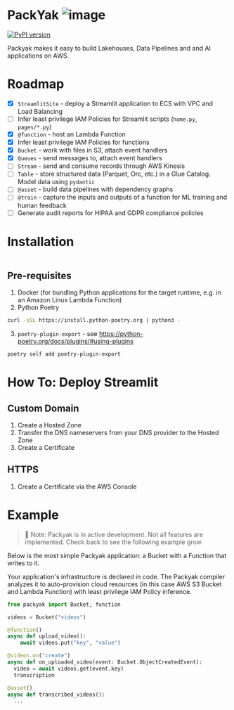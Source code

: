 # PackYak ![image](https://github.com/sam-goodwin/packyak/assets/38672686/249af136-45fb-4d13-82bb-5818e803eeb0)

[![PyPI version](https://badge.fury.io/py/packyak.svg)](https://badge.fury.io/py/packyak)

Packyak makes it easy to build Lakehouses, Data Pipelines and and AI applications on AWS.

# Roadmap

- [x] `StreamlitSite` - deploy a Streamlit application to ECS with VPC and Load Balancing
- [ ] Infer least privilege IAM Policies for Streamlit scripts (`home.py`, `pages/*.py`)
- [x] `@function` - host an Lambda Function
- [x] Infer least privilege IAM Policies for functions
- [x] `Bucket` - work with files in S3, attach event handlers
- [x] `Queues` - send messages to, attach event handlers
- [ ] `Stream` - send and consume records through AWS Kinesis
- [ ] `Table` - store structured data (Parquet, Orc, etc.) in a Glue Catalog. Model data using `pydantic`
- [ ] `@asset` - build data pipelines with dependency graphs
- [ ] `@train` - capture the inputs and outputs of a function for ML training and human feedback
- [ ] Generate audit reports for HIPAA and GDPR compliance policies

# Installation

```ts

```

## Pre-requisites

1. Docker (for bundling Python applications for the target runtime, e.g. in an Amazon Linux Lambda Function)
2. Python Poetry

```sh
curl -sSL https://install.python-poetry.org | python3 -
```

3. `poetry-plugin-export` - see https://python-poetry.org/docs/plugins/#using-plugins

```sh
poetry self add poetry-plugin-export
```

# How To: Deploy Streamlit

## Custom Domain

1. Create a Hosted Zone
2. Transfer the DNS nameservers from your DNS provider to the Hosted Zone
3. Create a Certificate

## HTTPS

1. Create a Certificate via the AWS Console

# Example

> 🔧 Note: Packyak is in active development. Not all features are implemented. Check back to see the following example grow.

Below is the most simple Packyak application: a Bucket with a Function that writes to it.

Your application's infrastructure is declared in code. The Packyak compiler analyzes it to auto-provision cloud resources (in this case AWS S3 Bucket and Lambda Function) with least privilege IAM Policy inference.

```py
from packyak import Bucket, function

videos = Bucket("videos")

@function()
async def upload_video():
    await videos.put("key", "value")

@videos.on("create")
async def on_uploaded_video(event: Bucket.ObjectCreatedEvent):
  video = await videos.get(event.key)
  transcription

@asset()
async def transcribed_videos():
  ...
```
